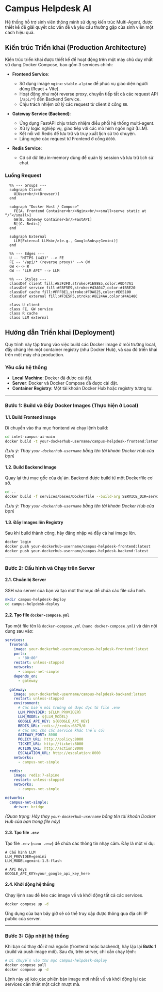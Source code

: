 # Campus Helpdesk AI

Hệ thống hỗ trợ sinh viên thông minh sử dụng kiến trúc Multi-Agent, được thiết kế để giải quyết các vấn đề và yêu cầu thường gặp của sinh viên một cách hiệu quả.

## Kiến trúc Triển khai (Production Architecture)

Kiến trúc triển khai được thiết kế để hoạt động trên một máy chủ duy nhất sử dụng Docker Compose, bao gồm 3 services chính:

-   **Frontend Service**:
    -   Sử dụng image `nginx:stable-alpine` để phục vụ giao diện người dùng (React + Vite).
    -   Hoạt động như một reverse proxy, chuyển tiếp tất cả các request API (`/api/*`) đến Backend Service.
    -   Chịu trách nhiệm xử lý các request từ client ở cổng `80`.

-   **Gateway Service (Backend)**:
    -   Ứng dụng FastAPI chịu trách nhiệm điều phối hệ thống multi-agent.
    -   Xử lý logic nghiệp vụ, giao tiếp với các mô hình ngôn ngữ (LLM).
    -   Kết nối với Redis để lưu trữ và truy xuất lịch sử trò chuyện.
    -   Lắng nghe các request từ Frontend ở cổng `8000`.

-   **Redis Service**:
    -   Cơ sở dữ liệu in-memory dùng để quản lý session và lưu trữ lịch sử chat.

### Luồng Request

```flowchart TD
  %% --- Groups ---
  subgraph Client
    U[User<br/>(Browser)]
  end

  subgraph "Docker Host / Compose"
    FE[A. Frontend Container<br/>Nginx<br/><small>serve static at “/”</small>]
    GW[B. Gateway Container<br/>FastAPI]
    R[(C. Redis)]
  end

  subgraph External
    LLM[External LLM<br/>(e.g., Google&nbsp;Gemini)]
  end

  %% --- Edges ---
  U -- "HTTPS (443)" --> FE
  FE -- "/api/* (reverse proxy)" --> GW
  GW <--> R
  GW -- "LLM API" --> LLM

  %% --- Styles ---
  classDef client fill:#E3F2FD,stroke:#1E88E5,color:#0D47A1
  classDef service fill:#E8F5E9,stroke:#43A047,color:#1B5E20
  classDef cache fill:#FFF8E1,stroke:#F9A825,color:#E65100
  classDef external fill:#F3E5F5,stroke:#8E24AA,color:#4A148C

  class U client
  class FE, GW service
  class R cache
  class LLM external

```

## Hướng dẫn Triển khai (Deployment)

Quy trình này tập trung vào việc build các Docker image ở môi trường local, đẩy chúng lên một container registry (như Docker Hub), và sau đó triển khai trên một máy chủ production.

### Yêu cầu hệ thống

-   **Local Machine**: Docker đã được cài đặt.
-   **Server**: Docker và Docker Compose đã được cài đặt.
-   **Container Registry**: Một tài khoản Docker Hub hoặc registry tương tự.

---

### Bước 1: Build và Đẩy Docker Images (Thực hiện ở Local)

#### 1.1. Build Frontend Image

Di chuyển vào thư mục frontend và chạy lệnh build:

```bash
cd intel-campus-ai-main
docker build -t your-dockerhub-username/campus-helpdesk-frontend:latest .
```
*(Lưu ý: Thay `your-dockerhub-username` bằng tên tài khoản Docker Hub của bạn)*

#### 1.2. Build Backend Image

Quay lại thư mục gốc của dự án. Backend được build từ một Dockerfile cơ sở.

```bash
cd ..
docker build -f services/bases/Dockerfile --build-arg SERVICE_DIR=services/gateway -t your-dockerhub-username/campus-helpdesk-backend:latest .
```
*(Lưu ý: Thay `your-dockerhub-username` bằng tên tài khoản Docker Hub của bạn)*

#### 1.3. Đẩy Images lên Registry

Sau khi build thành công, hãy đăng nhập và đẩy cả hai image lên.

```bash
docker login
docker push your-dockerhub-username/campus-helpdesk-frontend:latest
docker push your-dockerhub-username/campus-helpdesk-backend:latest
```

---

### Bước 2: Cấu hình và Chạy trên Server

#### 2.1. Chuẩn bị Server

SSH vào server của bạn và tạo một thư mục để chứa các file cấu hình.

```bash
mkdir campus-helpdesk-deploy
cd campus-helpdesk-deploy
```

#### 2.2. Tạo file `docker-compose.yml`

Tạo một file tên là `docker-compose.yml` (`nano docker-compose.yml`) và dán nội dung sau vào:

```yaml
services:
  frontend:
    image: your-dockerhub-username/campus-helpdesk-frontend:latest
    ports:
      - "80:80"
    restart: unless-stopped
    networks:
      - campus-net-simple
    depends_on:
      - gateway

  gateway:
    image: your-dockerhub-username/campus-helpdesk-backend:latest
    restart: unless-stopped
    environment:
      # Các biến môi trường sẽ được đọc từ file .env
      LLM_PROVIDER: ${LLM_PROVIDER}
      LLM_MODEL: ${LLM_MODEL}
      GOOGLE_API_KEY: ${GOOGLE_API_KEY}
      REDIS_URL: redis://redis:6379/0
      # Các URL cho các service khác (nếu có)
      GATEWAY_PORT: 8000
      POLICY_URL: http://policy:8000
      TICKET_URL: http://ticket:8000
      ACTION_URL: http://action:8000
      ESCALATION_URL: http://escalation:8000
    networks:
      - campus-net-simple

  redis:
    image: redis:7-alpine
    restart: unless-stopped
    networks:
      - campus-net-simple

networks:
  campus-net-simple:
    driver: bridge
```
*(Quan trọng: Hãy thay `your-dockerhub-username` bằng tên tài khoản Docker Hub của bạn trong file này)*

#### 2.3. Tạo file `.env`

Tạo file `.env` (`nano .env`) để chứa các thông tin nhạy cảm. Đây là một ví dụ:

```env
# Cấu hình LLM
LLM_PROVIDER=gemini
LLM_MODEL=gemini-1.5-flash

# API Keys
GOOGLE_API_KEY=your_google_api_key_here
```

#### 2.4. Khởi động hệ thống

Chạy lệnh sau để kéo các image về và khởi động tất cả các services.

```bash
docker compose up -d
```

Ứng dụng của bạn bây giờ sẽ có thể truy cập được thông qua địa chỉ IP public của server.

---

### Bước 3: Cập nhật hệ thống

Khi bạn có thay đổi ở mã nguồn (frontend hoặc backend), hãy lặp lại **Bước 1** (build và push image mới). Sau đó, trên server, chỉ cần chạy lệnh:

```bash
# Di chuyển vào thư mục campus-helpdesk-deploy
docker compose pull
docker compose up -d
```

Lệnh này sẽ kéo các phiên bản image mới nhất về và khởi động lại các services cần thiết một cách mượt mà.
